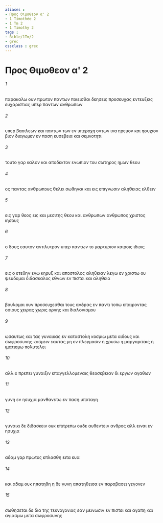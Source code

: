 ```yaml
---
aliases : 
- Προς Θιμοθεον α' 2
- 1 Timothée 2
- 1 Tm 2
- 1 Timothy 2
tags : 
- Bible/1Tm/2
- grec
cssclass : grec
---
```


# Προς Θιμοθεον α' 2

###### 1
παρακαλω ουν πρωτον παντων ποιεισθαι δεησεις προσευχας εντευξεις ευχαριστιας υπερ παντων ανθρωπων
###### 2
υπερ βασιλεων και παντων των εν υπεροχη οντων ινα ηρεμον και ησυχιον βιον διαγωμεν εν παση ευσεβεια και σεμνοτητι
###### 3
τουτο γαρ καλον και αποδεκτον ενωπιον του σωτηρος ημων θεου
###### 4
ος παντας ανθρωπους θελει σωθηναι και εις επιγνωσιν αληθειας ελθειν
###### 5
εις γαρ θεος εις και μεσιτης θεου και ανθρωπων ανθρωπος χριστος ιησους
###### 6
ο δους εαυτον αντιλυτρον υπερ παντων το μαρτυριον καιροις ιδιοις
###### 7
εις ο ετεθην εγω κηρυξ και αποστολος αληθειαν λεγω εν χριστω ου ψευδομαι διδασκαλος εθνων εν πιστει και αληθεια
###### 8
βουλομαι ουν προσευχεσθαι τους ανδρας εν παντι τοπω επαιροντας οσιους χειρας χωρις οργης και διαλογισμου
###### 9
ωσαυτως και τας γυναικας εν καταστολη κοσμιω μετα αιδους και σωφροσυνης κοσμειν εαυτας μη εν πλεγμασιν η χρυσω η μαργαριταις η ιματισμω πολυτελει
###### 10
αλλ ο πρεπει γυναιξιν επαγγελλομεναις θεοσεβειαν δι εργων αγαθων
###### 11
γυνη εν ησυχια μανθανετω εν παση υποταγη
###### 12
γυναικι δε διδασκειν ουκ επιτρεπω ουδε αυθεντειν ανδρος αλλ ειναι εν ησυχια
###### 13
αδαμ γαρ πρωτος επλασθη ειτα ευα
###### 14
και αδαμ ουκ ηπατηθη η δε γυνη απατηθεισα εν παραβασει γεγονεν
###### 15
σωθησεται δε δια της τεκνογονιας εαν μεινωσιν εν πιστει και αγαπη και αγιασμω μετα σωφροσυνης
